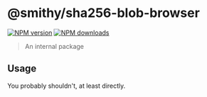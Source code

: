 # @smithy/sha256-blob-browser

[![NPM version](https://img.shields.io/npm/v/@smithy/hash-blob-browser/latest.svg)](https://www.npmjs.com/package/@smithy/hash-blob-browser)
[![NPM downloads](https://img.shields.io/npm/dm/@smithy/hash-blob-browser.svg)](https://www.npmjs.com/package/@smithy/hash-blob-browser)

> An internal package

## Usage

You probably shouldn't, at least directly.
